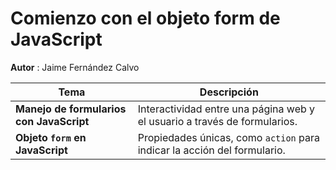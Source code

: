 # Comienzo con el objeto form de JavaScript

**Autor** : Jaime Fernández Calvo 

| Tema                                     | Descripción                                                               |
| ---------------------------------------- | ------------------------------------------------------------------------- |
| **Manejo de formularios con JavaScript** | Interactividad entre una página web y el usuario a través de formularios. |
| **Objeto `form` en JavaScript**          | Propiedades únicas, como `action` para indicar la acción del formulario.  |
